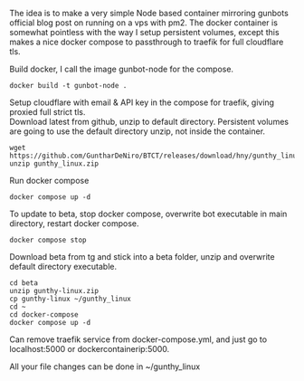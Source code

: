 The idea is to make a very simple Node based container mirroring gunbots official blog post on running on a vps with pm2. The docker container is somewhat pointless with the way I setup persistent volumes, except this makes a nice docker compose to passthrough to traefik for full cloudflare tls.  
  
Build docker, I call the image gunbot-node for the compose.  
```
docker build -t gunbot-node .
```
Setup cloudflare with email & API key in the compose for traefik, giving proxied full strict tls.  
Download latest from github, unzip to default directory. Persistent volumes are going to use the default directory unzip, not inside the container.  
```
wget https://github.com/GuntharDeNiro/BTCT/releases/download/hny/gunthy_linux.zip
unzip gunthy_linux.zip
```
Run docker compose  
```
docker compose up -d
```
To update to beta, stop docker compose, overwrite bot executable in main directory, restart docker compose.  
```
docker compose stop
```
Download beta from tg and stick into a beta folder, unzip and overwrite default directory executable.
```
cd beta
unzip gunthy-linux.zip
cp gunthy-linux ~/gunthy_linux
cd ~
cd docker-compose
docker compose up -d
```
Can remove traefik service from docker-compose.yml, and just go to localhost:5000 or dockercontainerip:5000.  

All your file changes can be done in ~/gunthy_linux
